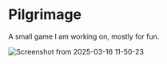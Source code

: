 # Pilgrimage
A small game I am working on, mostly for fun.


![Screenshot from 2025-03-16 11-50-23](https://github.com/user-attachments/assets/1bb1fd47-58d9-4e60-8e05-2f55ed2cfac7)
